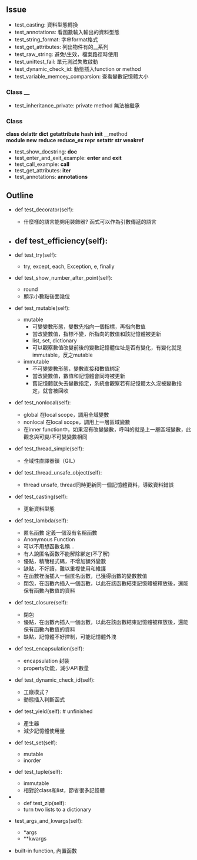 

## Issue
- test_casting: 資料型態轉換
- test_annotations: 看函數輸入輸出的資料型態
- test_string_format: 字串format格式
- test_get_attributes: 列出物件有的__系列
- test_raw_string: 避免\生效，檔案路徑時使用
- test_unittest_fail: 單元測試失敗啟動
- test_dynamic_check_id: 動態插入function or method
- test_variable_memoey_comparsion: 查看變數記憶體大小

### Class __
- test_inheritance_private: private method 無法被繼承

### Class
__class__ 
__delattr__ 
__dict__ 
__getattribute__ 
__hash__ 
__init__ 
__method               
__module__ 
__new__ 
__reduce__ 
__reduce_ex__ 
__repr__ 
__setattr__ 
__str__ 
__weakref__ 
- test_show_docstring: __doc__
- test_enter_and_exit_example:  __enter__ and __exit__
- test_call_example: __call__
- test_get_attributes: __iter__
- test_annotations: __annotations__


## Outline
* def test_decorator(self):
  - 什麼樣的語言能夠用裝飾器?   函式可以作為引數傳遞的語言
* def test_efficiency(self):
  - 

* def test_try(self):
  - try, except, each, Exception, e, finally
* def test_show_number_after_point(self):
  - round
  - 顯示小數點後面幾位
* def test_mutable(self):
  - mutable
    - 可變變數形態，變數先指向一個指標，再指向數值
    - 當改變數值，指標不變，所指向的數值和該記憶體被更新
    - list, set, dictionary
    - 可以觀察數值改變前後的變數記憶體位址是否有變化，有變化就是immutable，反之mutable
  - immutable
    - 不可變變數形態，變數直接和數值綁定
    - 當改變數值，數值和記憶體會同時被更新
    - 舊記憶體就失去變數指定，系統會觀察若有記憶體太久沒被變數指定，就會被回收
* def test_nonlocal(self):
  - global 在local scope，調用全域變數
  - nonlocal 在local scope，調用上一層區域變數
  - 在inner function中，如果沒有改變變數，呼叫的就是上一層區域變數，此觀念與可變/不可變變數相同
* def test_thread_simple(self):
  - 全域性直譯器鎖（GIL）
* def test_thread_unsafe_object(self):
  - thread unsafe, thread同時更新同一個記憶體資料，導致資料錯誤

* def test_casting(self):
  - 更新資料型態

* def test_lambda(self):
  - 匿名函數 定義一個沒有名稱函數
  - Anonymous Function
  - 可以不用想函數名稱...
  - 有人說匿名函數不能解除綁定(不了解)
  - 優點，精簡程式碼，不增加額外變數
  - 缺點，不好讀，難以重複使用和維護
  - 在函數裡面插入一個匿名函數，已獲得函數的變數數值
  - 閉包，在函數內插入一個函數，以此在該函數結束記憶體被釋放後，還能保有函數內數值的資料
* def test_closure(self):
  - 閉包
  - 優點，在函數內插入一個函數，以此在該函數結束記憶體被釋放後，還能保有函數內數值的資料
  - 缺點，記憶體不好控制，可能記憶體外洩

* def test_encapsulation(self):
  - encapsulation 封裝
  - property功能，減少API數量
* def test_dynamic_check_id(self):
  - 工廠模式？
  - 動態插入判斷函式

* def test_yield(self):  # unfinished
  - 產生器
  - 減少記憶體使用量

* def test_set(self):
  - mutable
  - inorder
* def test_tuple(self):
  - immutable
  - 相對於class和list，節省很多記憶體

* * def test_zip(self):
  - turn two lists to a dictionary
* test_args_and_kwargs(self):
  - *args
  - **kwargs
* built-in function, 內置函數